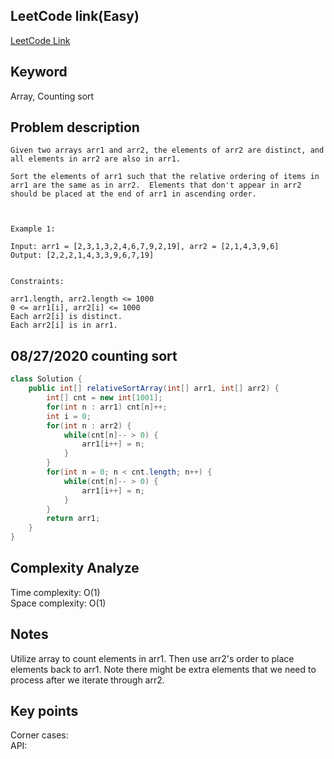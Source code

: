 ## LeetCode link(Easy)
[LeetCode Link](https://leetcode.com/problems/relative-sort-array/)
 
## Keyword
Array, Counting sort

## Problem description
```
Given two arrays arr1 and arr2, the elements of arr2 are distinct, and all elements in arr2 are also in arr1.

Sort the elements of arr1 such that the relative ordering of items in arr1 are the same as in arr2.  Elements that don't appear in arr2 should be placed at the end of arr1 in ascending order.

 

Example 1:

Input: arr1 = [2,3,1,3,2,4,6,7,9,2,19], arr2 = [2,1,4,3,9,6]
Output: [2,2,2,1,4,3,3,9,6,7,19]
 

Constraints:

arr1.length, arr2.length <= 1000
0 <= arr1[i], arr2[i] <= 1000
Each arr2[i] is distinct.
Each arr2[i] is in arr1.
```
## 08/27/2020 counting sort
```java
class Solution {
    public int[] relativeSortArray(int[] arr1, int[] arr2) {
        int[] cnt = new int[1001];
        for(int n : arr1) cnt[n]++;
        int i = 0;
        for(int n : arr2) {
            while(cnt[n]-- > 0) {
                arr1[i++] = n;
            }
        }
        for(int n = 0; n < cnt.length; n++) {
            while(cnt[n]-- > 0) {
                arr1[i++] = n;
            }
        }
        return arr1;
    }
}
```

## Complexity Analyze
Time complexity: O(1)  
Space complexity: O(1)

## Notes
Utilize array to count elements in arr1. Then use arr2's order to place elements back to arr1. Note there might be extra elements that we need to process after we iterate through arr2.  

## Key points
Corner cases:   
API: